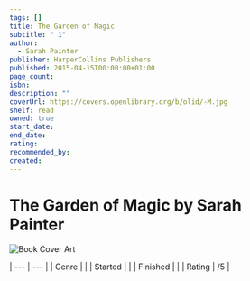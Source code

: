 ```yaml
---
tags: []
title: The Garden of Magic
subtitle: " 1"
author:
  - Sarah Painter
publisher: HarperCollins Publishers
published: 2015-04-15T00:00:00+01:00
page_count: 
isbn: 
description: ""
coverUrl: https://covers.openlibrary.org/b/olid/-M.jpg
shelf: read
owned: true
start_date: 
end_date: 
rating: 
recommended_by: 
created: 
---
```


# The Garden of Magic by Sarah Painter

![Book Cover Art](https://covers.openlibrary.org/b/olid/-M.jpg)


| --- | --- |
| Genre |  |
| Started |  |
| Finished |  |
| Rating | /5 |

